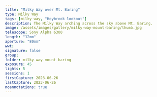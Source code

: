```yaml
---
title: "Milky Way over Mt. Baring"
type: Milky Way
tags: [milky way, "Heybrook lookout"]
description: The Milky Way arching across the sky above Mt. Baring.
image: /assets/images/gallery/milky-way-mount-baring/thumb.jpg
telescope: Sony Alpha 6300
length: "12mm"
aperture: "80mm"
wwt: 
signature: false
group:
folder: milky-way-mount-baring
exposure: 45
lights: 5
sessions: 1 
firstCapture: 2023-06-26
lastCapture: 2023-06-26
noannotations: true
---
```

